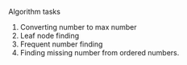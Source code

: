 Algorithm tasks
1. Converting number to max number
2. Leaf node finding
3. Frequent number finding 
4. Finding missing number from ordered numbers.
